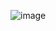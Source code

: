 
![image](https://user-images.githubusercontent.com/70777991/173255503-0cc42480-4981-44bf-b7e6-9bd1e00c5d77.png)
